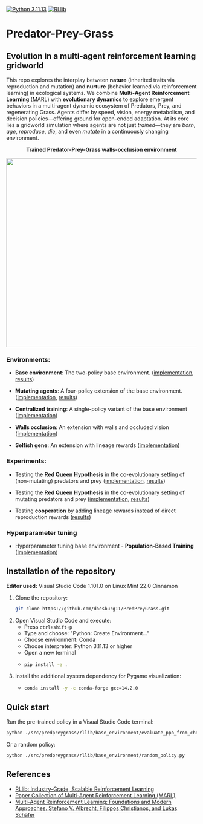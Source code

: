 [![Python 3.11.13](https://img.shields.io/badge/python-3.11.13-blue.svg)](https://www.python.org/downloads/release/python-31111/)
[![RLlib](https://img.shields.io/badge/RLlib-v2.50.0-blue)](https://docs.ray.io/en/latest/rllib/)


# Predator-Prey-Grass
## Evolution in a multi-agent reinforcement learning gridworld

This repo explores the interplay between **nature** (inherited traits via reproduction and mutation) and **nurture** (behavior learned via reinforcement learning) in ecological systems. We combine **Multi-Agent Reinforcement Learning** (MARL) with **evolutionary dynamics** to explore emergent behaviors in a multi-agent dynamic ecosystem of Predators, Prey, and regenerating Grass. Agents differ by speed, vision, energy metabolism, and decision policies—offering ground for open-ended adaptation. At its core lies a gridworld simulation where agents are not just *trained*—they are *born*, *age*, *reproduce*, *die*, and even *mutate* in a continuously changing environment.

<p align="center">
    <b>Trained Predator-Prey-Grass walls-occlusion environment</b></p>
<p align="center">
    <img align="center" src="./assets/images/gifs/walls_occlusion.gif" width="600" height="500" />
</p>


### Environments:

* **Base environment**: The two-policy base environment. ([implementation](src/predpreygrass/rllib/base_environment), [results](https://humanbehaviorpatterns.org/pred-prey-grass/overview-ppg))

* **Mutating agents**: A four-policy extension of the base environment. ([implementation](src/predpreygrass/rllib/mutating_agents), [results](https://humanbehaviorpatterns.org/pred-prey-grass/marl-ppg/experiments/mutating-agents/))

* **Centralized training**: A single-policy variant of the base environment ([implementation](https://github.com/doesburg11/PredPreyGrass/tree/main/src/predpreygrass/rllib/centralized_training))

* **Walls occlusion**: An extension with walls and occluded vision ([implementation](src/predpreygrass/rllib/walls_occlusion))

* **Selfish gene**: An extension with lineage rewards ([implementation](https://github.com/doesburg11/PredPreyGrass/tree/main/src/predpreygrass/rllib/selfish_gene))

### Experiments:

* Testing the **Red Queen Hypothesis** in the co-evolutionary setting of (non-mutating) predators and prey ([implementation](https://github.com/doesburg11/PredPreyGrass/blob/main/src/predpreygrass/rllib/red_queen/evaluate_red_queen_freeze_type_1_only.py), [results](https://humanbehaviorpatterns.org/pred-prey-grass/red-queen/))

* Testing the **Red Queen Hypothesis** in the co-evolutionary setting of mutating predators and prey ([implementation](src/predpreygrass/rllib/mutating_agents), [results](https://humanbehaviorpatterns.org/pred-prey-grass/marl-ppg/configurations/mutating_agents/#co-evolution-and-the-red-queen-effect))

* Testing **cooperation** by adding lineage rewards instead of direct reproduction rewards ([results](https://github.com/doesburg11/PredPreyGrass/tree/main/src/predpreygrass/rllib/selfish_gene#predpreygrass--selfish-gene-the-search-for-emergent-cooperation))

### Hyperparameter tuning

* Hyperparameter tuning base environment - **Population-Based Training** ([Implementation](src/predpreygrass/rllib/hyper_parameter_tuning/tune_population_based_training.py))


## Installation of the repository

**Editor used:** Visual Studio Code 1.101.0 on Linux Mint 22.0 Cinnamon

1. Clone the repository:
   ```bash
   git clone https://github.com/doesburg11/PredPreyGrass.git
   ```
2. Open Visual Studio Code and execute:
   - Press `ctrl+shift+p`
   - Type and choose: "Python: Create Environment..."
   - Choose environment: Conda
   - Choose interpreter: Python 3.11.13 or higher
   - Open a new terminal
   - ```bash
     pip install -e .
     ```
3. Install the additional system dependency for Pygame visualization:
    -   ```bash
        conda install -y -c conda-forge gcc=14.2.0
        ```
## Quick start
Run the pre-trained policy in a Visual Studio Code terminal:

```bash
python ./src/predpreygrass/rllib/base_environment/evaluate_ppo_from_checkpoint_debug.py

```
Or a random policy:
```bash
python ./src/predpreygrass/rllib/base_environment/random_policy.py

```



## References

- [RLlib: Industry-Grade, Scalable Reinforcement Learning](https://docs.ray.io/en/master/rllib/index.html)
- [Paper Collection of Multi-Agent Reinforcement Learning (MARL)](https://github.com/LantaoYu/MARL-Papers)
- [Multi-Agent Reinforcement Learning: Foundations and Modern Approaches. Stefano V. Albrecht, Filippos Christianos, and Lukas Schäfer](https://www.marl-book.com/download/marl-book.pdf)
